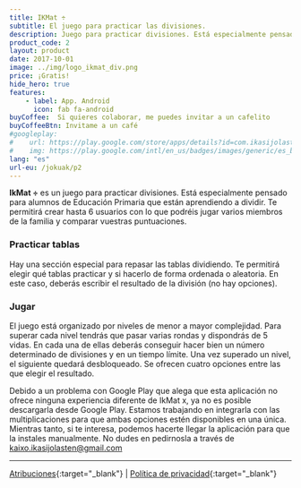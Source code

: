 ```yaml
---
title: IKMat ÷
subtitle: El juego para practicar las divisiones.
description: Juego para practicar divisiones. Está especialmente pensado para alumnos de Educación Primaria que están aprendiendo a dividir
product_code: 2
layout: product
date: 2017-10-01
image: ../img/logo_ikmat_div.png
price: ¡Gratis!
hide_hero: true
features:
    - label: App. Android
      icon: fab fa-android
buyCoffee:  Si quieres colaborar, me puedes invitar a un cafelito
buyCoffeeBtn: Invitame a un café
#googleplay: 
#    url: https://play.google.com/store/apps/details?id=com.ikasijolasten.ikmat.ikmatmult&amp;hl=es
#    img: https://play.google.com/intl/en_us/badges/images/generic/es_badge_web_generic.png
lang: "es"
url-eu: /jokuak/p2
---
```

**IkMat ÷** es un juego para practicar divisiones. Está especialmente pensado para alumnos de Educación Primaria que están aprendiendo a dividir. Te permitirá crear hasta 6 usuarios con lo que podréis jugar varios miembros de la familia y comparar vuestras puntuaciones.

### Practicar tablas
Hay una sección especial para repasar las tablas dividiendo. Te permitirá elegir qué tablas practicar y si hacerlo de forma ordenada o aleatoria. En este caso, deberás escribir el resultado de la división (no hay opciones).
### Jugar 
El juego está organizado por niveles de menor a mayor complejidad. Para superar cada nivel tendrás que pasar varias rondas y dispondrás de 5 vidas. En cada una de ellas deberás conseguir hacer bien un número determinado de divisiones y en un tiempo límite. Una vez superado un nivel, el siguiente quedará desbloqueado. Se ofrecen cuatro opciones entre las que elegir el resultado.

Debido a un problema con Google Play que alega que esta aplicación no ofrece ninguna experiencia diferente de IkMat x, ya no es posible descargarla desde Google Play.
Estamos trabajando en integrarla con las multiplicaciones para que ambas opciones estén disponibles en una única. Mientras tanto, si te interesa, podemos hacerte llegar la aplicación para que la instales manualmente. No dudes en pedirnosla a través de kaixo.ikasijolasten@gmail.com

<hr/>


[Atribuciones](../p2-atr){:target="_blank"} \| [Política de privacidad](../p2-pol){:target="_blank"}